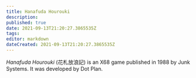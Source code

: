 ```yaml
---
title: Hanafuda Hourouki
description: 
published: true
date: 2021-09-13T21:20:27.3865535Z 
tags: 
editor: markdown
dateCreated: 2021-09-13T21:20:27.3865535Z
---
```

_Hanafuda Hourouki_ (<span lang='ja'>花札放浪記</span>) is an X68 game published in 1988 by Junk Systems.
It was developed by Dot Plan.

